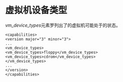 # 虚拟机设备类型

*vm\_device\_types*元素罗列出了的虚拟机可能处于的状态。

             
    <capabilities>
    <version major="3" minor="3">
    ...
    <vm_device_types>
    <vm_device_types>floppy</vm_device_types>
    <vm_device_types>cdrom</vm_device_types>
    </vm_device_types>
    ...
    </version>
    </capabilities>
             
          

